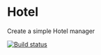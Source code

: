 # Hotel
Create a simple Hotel manager 


[![Build status](https://ci.appveyor.com/api/projects/status/88au30420j77p7c1/branch/master?svg=true)](https://ci.appveyor.com/project/mateusggeracino/hotel/branch/master)
